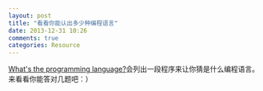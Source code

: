 ```yaml
---
layout: post
title: "看看你能认出多少种编程语言"
date: 2013-12-31 10:26
comments: true
categories: Resource
---
```


[What's the programming language?](http://wtpl.heroku.com/)会列出一段程序来让你猜是什么编程语言。来看看你能答对几题吧：）